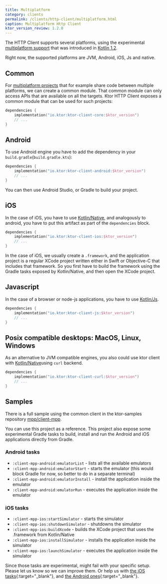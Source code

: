 ```yaml
---
title: Multiplatform
category: clients
permalink: /clients/http-client/multiplatform.html
caption: Multiplatform Http Client
ktor_version_review: 1.2.0
---
```


The HTTP Client supports several platforms, using the experimental [multiplatform support](https://kotlinlang.org/docs/reference/multiplatform.html)
that was introduced in [Kotlin 1.2](https://blog.jetbrains.com/kotlin/2017/11/kotlin-1-2-released/).

Right now, the supported platforms are JVM, Android, iOS, Js and native.

## Common

For [multiplatform projects](https://kotlinlang.org/docs/reference/multiplatform.html) that for example
share code between multiple platforms, we can create a common module.
That common module can only access APIs that are available on all the targets.
Ktor HTTP Client exposes a common module that can be used for such projects:

```kotlin
dependencies {
    implementation("io.ktor:ktor-client-core:$ktor_version")
    // ...
}
```

## Android

To use Android engine you have to add the dependency in your `build.gradle`(`build.gradle.kts`):

```kotlin
dependencies {
    implementation("io.ktor:ktor-client-android:$ktor_version")
    // ...
}
```

You can then use Android Studio, or Gradle to build your project.

## iOS

In the case of iOS, you have to use [Kotlin/Native](https://github.com/JetBrains/kotlin-native), and analogously
to android, you have to put this artifact as part of the `dependencies` block.

```kotlin
dependencies {
    implementation("io.ktor:ktor-client-ios:$ktor_version")
    // ...
}
```

In the case of iOS, we usually create a `.framework`, and the application project is a regular XCode project written either in Swift or Objective-C that includes that framework. So you first have to build the framework using the Gradle tasks exposed by Kotlin/Native, and then open the XCode project.

## Javascript

In the case of a browser or node-js applications, you have to use [Kotlin/Js](https://kotlinlang.org/docs/tutorials/javascript/kotlin-to-javascript/kotlin-to-javascript.html).

```kotlin
dependencies {
    implementation("io.ktor:ktor-client-js:$ktor_version")
    // ...
}
```

## Posix compatible desktops: MacOS, Linux, Windows

As an alternative to JVM compatible engines, you also could use ktor client with [Kotlin/Native](https://github.com/JetBrains/kotlin-native)using `curl` backend.

```kotlin
dependencies {
    implementation("io.ktor:ktor-client-curl:$ktor_version")
    // ...
}
```

## Samples

There is a full sample using the common client in the ktor-samples repository [mpp/client-mpp](https://github.com/ktorio/ktor-samples/tree/master/mpp/client-mpp).

You can use this project as a reference. This project also expose some experimental Gradle tasks to build, install and run the
Android and iOS applications directly from Gradle.

### Android tasks

* `:client-mpp-android:emulatorList` - lists all the available emulators
* `:client-mpp-android:emulatorStart` - starts the emulator (this would block Gradle for now, so better to do in a separate terminal)
* `:client-mpp-android:emulatorInstall` - install the application inside the emulator
* `:client-mpp-android:emulatorRun` - executes the application inside the emulator

### iOS tasks

* `:client-mpp-ios:startSimulator` - starts the simulator
* `:client-mpp-ios:shutdownSimulator` - shutdowns the simulator
* `:client-mpp-ios:buildXcode` - builds the XCode project that uses the .framework from Kotlin/Native
* `:client-mpp-ios:installSimulator` - installs the application inside the simulator
* `:client-mpp-ios:launchSimulator` - executes the application inside the simulator

Since those tasks are experimental, might fail with your specific setup. Please let us know so we can improve them.
Or help us with [the iOS tasks](https://github.com/ktorio/ktor-samples/blob/master/mpp/client-mpp/ios/build.gradle){:target="_blank"},
and [the Android ones](https://github.com/ktorio/ktor-samples/blob/master/mpp/client-mpp/android/build.gradle){:target="_blank"}.
